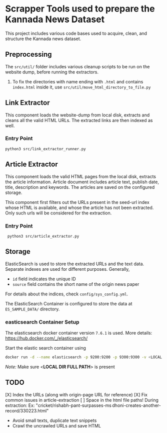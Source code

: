 # Scrapper Tools used to prepare the Kannada News Dataset
This project includes various code bases used to acquire, clean, and structure the Kannada news dataset. 

## Preprocessing
The `src/util/` folder includes various cleanup scripts to be run on the website dump, before running the extractors.
1. To fix the directories with name ending with `.html` and contains `index.html` inside it, use `src/util/move_html_directory_to_file.py`

## Link Extractor
This component loads the website-dump from local disk, extracts and cleans all the valid HTML URLs. The extracted links are then indexed as well.
### Entry Point
```python3 src/link_extractor_runner.py```

## Article Extractor
This component loads the valid HTML pages from the local disk, extracts the article information.
Article document includes article text, publish date, title, description and keywords. The articles are saved on the configured storage.

This component first filters out the URLs present in the seed-url index whose HTML is available, and whose the article has not been extracted. Only such urls will be considered for the extraction.
### Entry Point
``` python3 src/article_extractor.py```

## Storage
ElasticSearch is used to store the extracted URLs and the text data. Separate indexes are used for different purposes.
Generally,
* `id` field indicates the unique ID
* `source` field contains the short name of the origin news paper

For details about the indices, check `config/sys_config.yml`.

The ElasticSearch Container is configured to store the data at `ES_SAMPLE_DATA/` directory.

### easticsearch Container Setup
The elasticsearch docker container version `7.6.1` is used. More details: https://hub.docker.com/_/elasticsearch/

Start the elastic search container using
```bash
docker run -d --name elasticsearch -p 9200:9200 -p 9300:9300 -v <LOCAL DIR FULL PATH>:/usr/share/elasticsearch/data -e "discovery.type=single-node" elasticsearch:7.6.1
```
*Note:* Make sure <**LOCAL DIR FULL PATH**> is present

## TODO
[X] Index the URLs (along with origin-page URL for reference)
[X] Fix common issues in article-extraction
  [ ] Space in the html file paths! During extraction:
      Ex: "cricket/rishabh-pant-surpasses-ms dhoni-creates-another-record/330223.html"
* Avoid small texts, duplicate text snippets
* Crawl the uncrawled URLs and save HTML